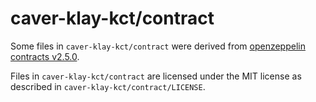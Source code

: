 caver-klay-kct/contract
=================

Some files in `caver-klay-kct/contract` were derived from [openzeppelin contracts v2.5.0](https://github.com/OpenZeppelin/openzeppelin-contracts/releases/tag/v2.5.0).

Files in `caver-klay-kct/contract` are licensed under the MIT license as described in `caver-klay-kct/contract/LICENSE`.
